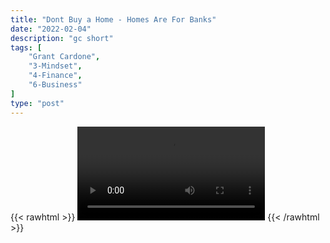 ```yaml
---
title: "Dont Buy a Home - Homes Are For Banks"
date: "2022-02-04"
description: "gc short"
tags: [
    "Grant Cardone",
    "3-Mindset",
    "4-Finance",
    "6-Business"
]
type: "post"
---
```

{{< rawhtml >}}
    <video width="auto" height="auto" controls>
        <source src="https://clips.dev00ps.com/Grant%20Cardone/The%20American%20Dream%20SCAM%21.mp4" type="video/mp4"> 
    </video>
{{< /rawhtml >}}